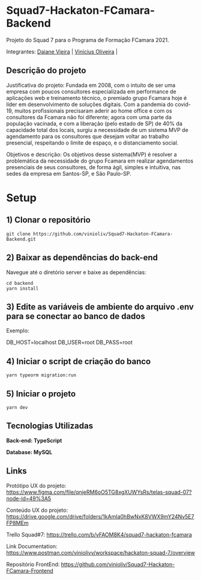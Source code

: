 # Squad7-Hackaton-FCamara-Backend
Projeto do Squad 7 para o Programa de Formação FCamara 2021.


Integrantes: [Daiane Vieira](https://github.com/Daiane-Vieira) |
[Vinicius Oliveira](https://github.com/vinioliv) |


## Descrição do projeto
Justificativa do projeto: Fundada em 2008, com o intuito de ser uma empresa com poucos consultores especializada em performance de aplicações web e treinamento técnico, o premiado grupo Fcamara hoje é líder em desenvolvimento de soluções digitais. Com a pandemia do covid-19, muitos profissionais precisaram aderir ao home office e com os consultores da Fcamara não foi diferente; agora com uma parte da população vacinada, e com a liberação (pelo estado de SP) de 40% da capacidade total dos locais, surgiu a necessidade de um sistema MVP de agendamento para os consultores que desejam voltar ao trabalho presencial, respeitando o limite de espaço, e o distanciamento social.

Objetivos e descrição: Os objetivos desse sistema(MVP) é resolver a problemática da necessidade do grupo Fcamara em realizar agendamentos presenciais de seus consultores, de forma ágil, simples e intuitiva, nas sedes da empresa em Santos-SP, e São Paulo-SP.


# Setup

## 1) Clonar o repositório
```
git clone https://github.com/vinioliv/Squad7-Hackaton-FCamara-Backend.git
```

## 2) Baixar as dependências do back-end
Navegue até o diretório server e baixe as dependências:
```
cd backend
yarn install
```
## 3) Edite as variáveis de ambiente do arquivo .env para se conectar ao banco de dados

Exemplo: 

DB_HOST=localhost
DB_USER=root
DB_PASS=root

## 4) Iniciar o script de criação do banco

```
yarn typeorm migration:run

```

## 5) Iniciar o projeto

```
yarn dev

```
## Tecnologias Utilizadas



**Back-end: TypeScript**

**Database: MySQL**

## Links

Protótipo UX do projeto: https://www.figma.com/file/qnjeRM6oO5TG8xgXUWYsRs/telas-squad-07?node-id=49%3A5

Conteúdo UX do projeto: https://drive.google.com/drive/folders/1kAmIa0hBwNxK8VWX9mY24Nv5E7FP8MEm

Trello Squad#7: https://trello.com/b/vFAOM8K4/squad7-hackaton-fcamara

Link Documentation: https://www.postman.com/viniolivv/workspace/hackaton-squad-7/overview 

Repositório FrontEnd: https://github.com/vinioliv/Squad7-Hackaton-FCamara-Frontend

